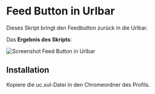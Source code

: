 # Feed Button in Urlbar
Dieses Skript bringt den Feedbutton zurück in die Urlbar.

Das **Ergebnis des Skripts**:

![Screenshot Feed Button in Urlbar](https://github.com/ardiman/userChrome.js/raw/master/feedbuttoninurlbar/scr_feebtninurlbar.png)

## Installation
Kopiere die uc.xul-Datei in den Chromeordner des Profils.